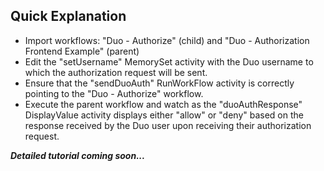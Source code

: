 <h2>Quick Explanation</h2>
<ul>
  <li>Import workflows: "Duo - Authorize" (child) and "Duo - Authorization Frontend Example" (parent)</li>
  <li>Edit the "setUsername" MemorySet activity with the Duo username to which the authorization request will be sent.</li>
  <li>Ensure that the "sendDuoAuth" RunWorkFlow activity is correctly pointing to the "Duo - Authorize" workflow.</li>
  <li>Execute the parent workflow and watch as the "duoAuthResponse" DisplayValue activity displays either "allow" or "deny" based on the response received by the Duo user upon receiving their authorization request.</li>
</ul>

<b><i>Detailed tutorial coming soon...</i></b>
